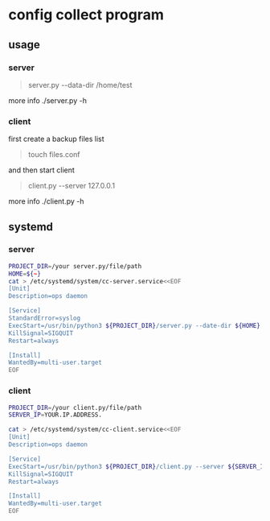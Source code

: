 # config collect program
## usage
### server
> server.py --data-dir /home/test
  
more info ./server.py -h 
### client
first create a backup files list
>touch files.conf

and then start client
>client.py  --server 127.0.0.1
  
more info ./client.py -h
## systemd
### server  
```bash
PROJECT_DIR=/your server.py/file/path
HOME=${~}
cat > /etc/systemd/system/cc-server.service<<EOF
[Unit]
Description=ops daemon

[Service]
StandardError=syslog
ExecStart=/usr/bin/python3 ${PROJECT_DIR}/server.py --date-dir ${HOME} 
KillSignal=SIGQUIT
Restart=always

[Install]
WantedBy=multi-user.target
EOF
```
### client  
```bash
PROJECT_DIR=/your client.py/file/path
SERVER_IP=YOUR.IP.ADDRESS.

cat > /etc/systemd/system/cc-client.service<<EOF
[Unit]
Description=ops daemon

[Service]
ExecStart=/usr/bin/python3 ${PROJECT_DIR}/client.py --server ${SERVER_IP} 
KillSignal=SIGQUIT
Restart=always

[Install]
WantedBy=multi-user.target
EOF
```
